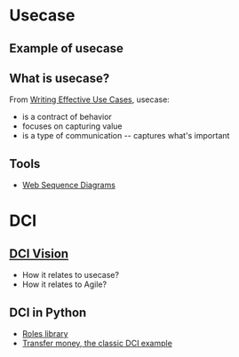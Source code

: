 Usecase
====

Example of usecase
----

What is usecase?
----
From [Writing Effective Use Cases](http://www.amazon.com/Writing-Effective-Cases-Alistair-Cockburn/dp/0201702258/ref=sr_1_1?s=books&ie=UTF8&qid=1374026391&sr=1-1), usecase:

* is a contract of behavior
* focuses on capturing value
* is a type of communication -- captures what's important

Tools
----
* [Web Sequence Diagrams](http://www.websequencediagrams.com/)

DCI
====

[DCI Vision](http://www.artima.com/articles/dci_vision.html)
----
* How it relates to usecase?
* How it relates to Agile?

DCI in Python
----
* [Roles library](https://pypi.python.org/pypi/roles)
* [Transfer money, the classic DCI example](https://github.com/amolenaar/roles/blob/master/example.py)

